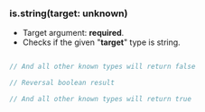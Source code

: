 ### is.string(target: unknown)

- Target argument: **required**.
- Checks if the given "**target**" type is string.

```typescript

// And all other known types will return false

// Reversal boolean result

// And all other known types will return true
```
